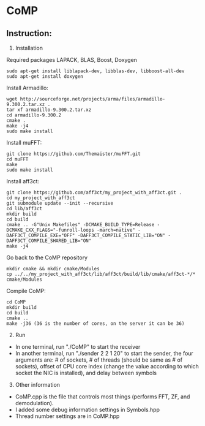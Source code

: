 # CoMP

## Instruction:

1. Installation

Required packages LAPACK, BLAS, Boost, Doxygen

	sudo apt-get install liblapack-dev, libblas-dev, libboost-all-dev
	sudo apt-get install doxygen

Install Armadillo:

	wget http://sourceforge.net/projects/arma/files/armadillo-9.300.2.tar.xz .
	tar xf armadillo-9.300.2.tar.xz
	cd armadillo-9.300.2
	cmake .
	make -j4
	sudo make install

Install muFFT:

	git clone https://github.com/Themaister/muFFT.git
	cd muFFT
	make
	sudo make install

Install aff3ct:

	git clone https://github.com/aff3ct/my_project_with_aff3ct.git .
	cd my_project_with_aff3ct
	git submodule update --init --recursive
	cd lib/aff3ct
	mkdir build
	cd build
	cmake .. -G"Unix Makefiles" -DCMAKE_BUILD_TYPE=Release -DCMAKE_CXX_FLAGS="-funroll-loops -march=native" -DAFF3CT_COMPILE_EXE="OFF" -DAFF3CT_COMPILE_STATIC_LIB="ON" -DAFF3CT_COMPILE_SHARED_LIB="ON"
	make -j4
	
Go back to the CoMP repository

	mkdir cmake && mkdir cmake/Modules
	cp ../../my_project_with_aff3ct/lib/aff3ct/build/lib/cmake/aff3ct-*/* cmake/Modules

Compile CoMP:

	cd CoMP
	mkdir build
	cd build
	cmake ..
	make -j36 (36 is the number of cores, on the server it can be 36)

2. Run
* In one terminal, run "./CoMP" to start the receiver
* In another terminal, run "./sender 2 2 1 20" to start the sender, the four arguments are: # of sockets, # of threads (should be same as # of sockets), offset of CPU core index (change the value according to which socket the NIC is installed), and delay between symbols

3. Other information
* CoMP.cpp is the file that controls most things (performs FFT, ZF, and demodulation). 
* I added some debug information settings in Symbols.hpp
* Thread number settings are in CoMP.hpp
